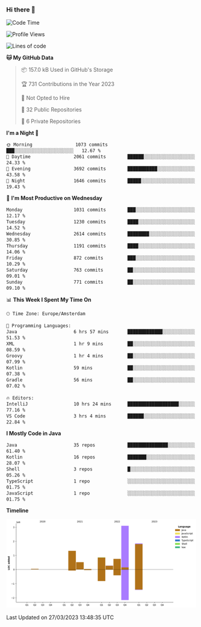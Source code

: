### Hi there 👋


<!--START_SECTION:waka-->
![Code Time](http://img.shields.io/badge/Code%20Time-3%2C107%20hrs%2041%20mins-blue)

![Profile Views](http://img.shields.io/badge/Profile%20Views-1-blue)

![Lines of code](https://img.shields.io/badge/From%20Hello%20World%20I%27ve%20Written-8.7%20million%20lines%20of%20code-blue)

**🐱 My GitHub Data** 

> 📦 157.0 kB Used in GitHub's Storage 
 > 
> 🏆 731 Contributions in the Year 2023
 > 
> 🚫 Not Opted to Hire
 > 
> 📜 32 Public Repositories 
 > 
> 🔑 6 Private Repositories 
 > 
**I'm a Night 🦉** 

```text
🌞 Morning                1073 commits        ███░░░░░░░░░░░░░░░░░░░░░░   12.67 % 
🌆 Daytime                2061 commits        ██████░░░░░░░░░░░░░░░░░░░   24.33 % 
🌃 Evening                3692 commits        ███████████░░░░░░░░░░░░░░   43.58 % 
🌙 Night                  1646 commits        █████░░░░░░░░░░░░░░░░░░░░   19.43 % 
```
📅 **I'm Most Productive on Wednesday** 

```text
Monday                   1031 commits        ███░░░░░░░░░░░░░░░░░░░░░░   12.17 % 
Tuesday                  1230 commits        ████░░░░░░░░░░░░░░░░░░░░░   14.52 % 
Wednesday                2614 commits        ████████░░░░░░░░░░░░░░░░░   30.85 % 
Thursday                 1191 commits        ████░░░░░░░░░░░░░░░░░░░░░   14.06 % 
Friday                   872 commits         ███░░░░░░░░░░░░░░░░░░░░░░   10.29 % 
Saturday                 763 commits         ██░░░░░░░░░░░░░░░░░░░░░░░   09.01 % 
Sunday                   771 commits         ██░░░░░░░░░░░░░░░░░░░░░░░   09.10 % 
```


📊 **This Week I Spent My Time On** 

```text
🕑︎ Time Zone: Europe/Amsterdam

💬 Programming Languages: 
Java                     6 hrs 57 mins       █████████████░░░░░░░░░░░░   51.53 % 
XML                      1 hr 9 mins         ██░░░░░░░░░░░░░░░░░░░░░░░   08.59 % 
Groovy                   1 hr 4 mins         ██░░░░░░░░░░░░░░░░░░░░░░░   07.99 % 
Kotlin                   59 mins             ██░░░░░░░░░░░░░░░░░░░░░░░   07.38 % 
Gradle                   56 mins             ██░░░░░░░░░░░░░░░░░░░░░░░   07.02 % 

🔥 Editors: 
IntelliJ                 10 hrs 24 mins      ███████████████████░░░░░░   77.16 % 
VS Code                  3 hrs 4 mins        ██████░░░░░░░░░░░░░░░░░░░   22.84 % 
```

**I Mostly Code in Java** 

```text
Java                     35 repos            ███████████████░░░░░░░░░░   61.40 % 
Kotlin                   16 repos            ███████░░░░░░░░░░░░░░░░░░   28.07 % 
Shell                    3 repos             █░░░░░░░░░░░░░░░░░░░░░░░░   05.26 % 
TypeScript               1 repo              ░░░░░░░░░░░░░░░░░░░░░░░░░   01.75 % 
JavaScript               1 repo              ░░░░░░░░░░░░░░░░░░░░░░░░░   01.75 % 
```



**Timeline**

![Lines of Code chart](https://raw.githubusercontent.com/powercasgamer/powercasgamer/master/assets/bar_graph.png)


 Last Updated on 27/03/2023 13:48:35 UTC
<!--END_SECTION:waka-->
